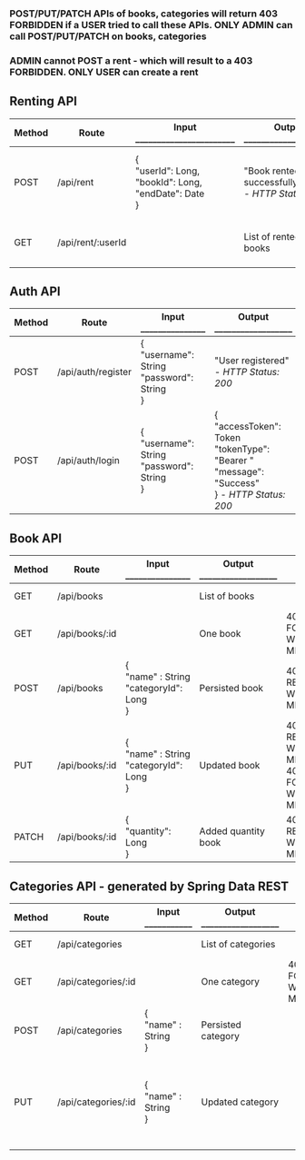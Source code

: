 ### POST/PUT/PATCH APIs of books, categories will return 403 FORBIDDEN if a USER tried to call these APIs. ONLY ADMIN can call POST/PUT/PATCH on books, categories
### ADMIN cannot POST a rent - which will result to a 403 FORBIDDEN. ONLY USER can create a rent
## Renting API

| Method | Route     | Input _______________________                                                           | Output _____________________                          | Error                                          | Description              
|--------|-----------|-----------------------------------------------------------------|-------------------------------------------------------|------------------------------------------------|--------------------------|
| POST   | /api/rent | {<br>"userId": Long,<br>"bookId": Long,<br>"endDate": Date<br>} | "Book rented successfully!" <br> - *HTTP Status: 200* | 400 BAD REQUEST AND 403 FORBIDDEN WITH MESSAGE | Only user can rent books |
| GET   | /api/rent/:userId |  | List of rented/renting books | 404 NOT FOUND WITH MESSAGE  | Get all rented/renting books |

## Auth API

| Method | Route              | Input _______________                                            | Output __________________                                                                                  | Error                        | Description   
|--------|--------------------|-----------------------------------------------------|------------------------------------------------------------------------------------------------------------|------------------------------|---------------|
| POST   | /api/auth/register | {<br>"username": String<br>"password": String <br>} | "User registered" <br> - *HTTP Status: 200*                                                                | 400 BAD REQUEST WITH MESSAGE | User register |
| POST   | /api/auth/login    | {<br>"username": String<br>"password": String <br>} | {<br>"accessToken": Token <br> "tokenType": "Bearer " <br> "message": "Success" <br>} - *HTTP Status: 200* | 400 BAD REQUEST WITH MESSAGE | User login    |

## Book API

| Method | Route          | Input _______________                                   | Output __________________ | Error                                                        | Description            
|--------|----------------|-----------------------------------------------------|---------------------------|--------------------------------------------------------------|------------------------|
| GET    | /api/books     |                                                     | List of books             |                                                              | Get all books          |
| GET    | /api/books/:id |                                                     | One book                  | 404 NOT FOUND WITH MESSAGE                                   | Get a book             |
| POST   | /api/books     | {<br> "name" : String <br> "categoryId": Long <br>} | Persisted book            | 400 BAD REQUEST WITH MESSAGE                                 | Persist a book         |
| PUT    | /api/books/:id | {<br> "name" : String <br> "categoryId": Long <br>} | Updated book              | 400 BAD REQUEST WITH MESSAGE <br> 404 NOT FOUND WITH MESSAGE | Update a book          |
| PATCH  | /api/books/:id | {<br> "quantity": Long <br>}                        | Added quantity book       | 400 BAD REQUEST WITH MESSAGE                                 | Add quantity to a book |

## Categories API - generated by Spring Data REST

| Method | Route               | Input ___________           | Output __________________ | Error                      | Description                                                             
|--------|---------------------|-----------------------------|---------------------------|----------------------------|-------------------------------------------------------------------------|
| GET    | /api/categories     |                             | List of categories        |                            | Get all categories                                                      |
| GET    | /api/categories/:id |                             | One category              | 404 NOT FOUND WITH MESSAGE | Get a category                                                          |
| POST   | /api/categories     | {<br> "name" : String <br>} | Persisted category        |                            | Persist a category                                                      |
| PUT    | /api/categories/:id | {<br> "name" : String <br>} | Updated category          |                            | Update a category - If ID not exists, Spring will create a new category |
